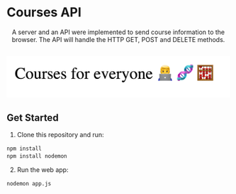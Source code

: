 # Courses API
<p align="center">
A server and an API were implemented to send course information to the browser. The API will handle the HTTP GET, POST and DELETE methods.


##
<img src='./image.png'>


## Get Started


1. Clone this repository and run:
```sh
npm install
npm install nodemon
```
2. Run the web app:
```sh
nodemon app.js
```